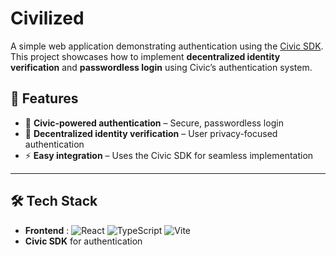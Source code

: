 # **Civilized**
A simple web application demonstrating authentication using the [Civic SDK](https://www.civic.com/). This project showcases how to implement **decentralized identity verification** and **passwordless login** using Civic’s authentication system.  

## 🚀 **Features**  
- 🔐 **Civic-powered authentication** – Secure, passwordless login  
- 🔄 **Decentralized identity verification** – User privacy-focused authentication  
- ⚡ **Easy integration** – Uses the Civic SDK for seamless implementation  

---

## 🛠 **Tech Stack**  
- **Frontend** : ![React](https://img.shields.io/badge/react-%2320232a.svg?style=for-the-badge&logo=react&logoColor=%2361DAFB) ![TypeScript](https://img.shields.io/badge/typescript-%23007ACC.svg?style=for-the-badge&logo=typescript&logoColor=white) ![Vite](https://img.shields.io/badge/vite-%23646CFF.svg?style=for-the-badge&logo=vite&logoColor=white)
- **Civic SDK** for authentication
